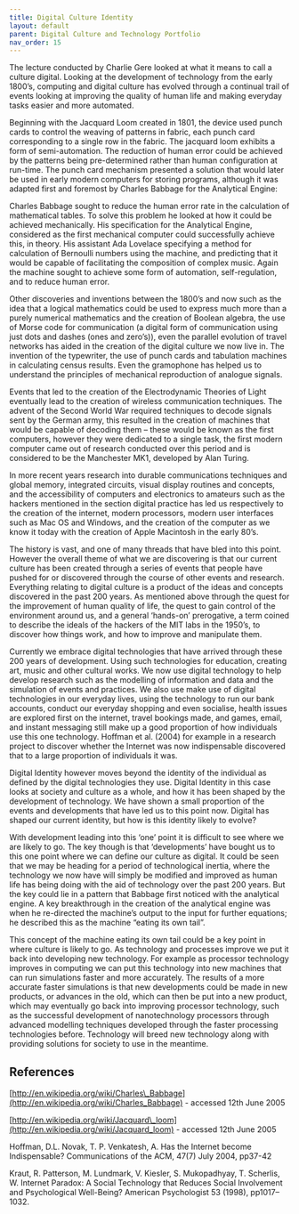 ```yaml
---
title: Digital Culture Identity
layout: default
parent: Digital Culture and Technology Portfolio
nav_order: 15
---
```


The lecture conducted by Charlie Gere looked at what it means to call a culture digital. Looking at the development of technology from the early 1800’s, computing and digital culture has evolved through a continual trail of events looking at improving the quality of human life and making everyday tasks easier and more automated.

Beginning with the Jacquard Loom created in 1801, the device used punch cards to control the weaving of patterns in fabric, each punch card corresponding to a single row in the fabric. The jacquard loom exhibits a form of semi-automation. The reduction of human error could be achieved by the patterns being pre-determined rather than human configuration at run-time. The punch card mechanism presented a solution that would later be used in early modern computers for storing programs, although it was adapted first and foremost by Charles Babbage for the Analytical Engine:

Charles Babbage sought to reduce the human error rate in the calculation of mathematical tables. To solve this problem he looked at how it could be achieved mechanically. His specification for the Analytical Engine, considered as the first mechanical computer could successfully achieve this, in theory. His assistant Ada Lovelace specifying a method for calculation of Bernoulli numbers using the machine, and predicting that it would be capable of facilitating the composition of complex music. Again the machine sought to achieve some form of automation, self-regulation, and to reduce human error.

Other discoveries and inventions between the 1800’s and now such as the idea that a logical mathematics could be used to express much more than a purely numerical mathematics and the creation of Boolean algebra, the use of Morse code for communication (a digital form of communication using just dots and dashes (ones and zero’s)), even the parallel evolution of travel networks has aided in the creation of the digital culture we now live in. The invention of the typewriter, the use of punch cards and tabulation machines in calculating census results. Even the gramophone has helped us to understand the principles of mechanical reproduction of analogue signals.

Events that led to the creation of the Electrodynamic Theories of Light eventually lead to the creation of wireless communication techniques. The advent of the Second World War required techniques to decode signals sent by the German army, this resulted in the creation of machines that would be capable of decoding them – these would be known as the first computers, however they were dedicated to a single task, the first modern computer came out of research conducted over this period and is considered to be the Manchester MK1, developed by Alan Turing.

In more recent years research into durable communications techniques and global memory, integrated circuits, visual display routines and concepts, and the accessibility of computers and electronics to amateurs such as the hackers mentioned in the section digital practice has led us respectively to the creation of the internet, modern processors, modern user interfaces such as Mac OS and Windows, and the creation of the computer as we know it today with the creation of Apple Macintosh in the early 80’s.

The history is vast, and one of many threads that have bled into this point. However the overall theme of what we are discovering is that our current culture has been created through a series of events that people have pushed for or discovered through the course of other events and research. Everything relating to digital culture is a product of the ideas and concepts discovered in the past 200 years.  As mentioned above through the quest for the improvement of human quality of life, the quest to gain control of the environment around us, and a general ‘hands-on’ prerogative, a term coined to describe the ideals of the hackers of the MIT labs in the 1950’s, to discover how things work, and how to improve and manipulate them.

Currently we embrace digital technologies that have arrived through these 200 years of development. Using such technologies for education, creating art, music and other cultural works. We now use digital technology to help develop research such as the modelling of information and data and the simulation of events and practices. We also use make use of digital technologies in our everyday lives, using the technology to run our bank accounts, conduct our everyday shopping and even socialise, health issues are explored first on the internet, travel bookings made, and games, email, and instant messaging still make up a good proportion of how individuals use this one technology. Hoffman et al. (2004) for example in a research project to discover whether the Internet was now indispensable discovered that to a large proportion of individuals it was.

Digital Identity however moves beyond the identity of the individual as defined by the digital technologies they use. Digital Identity in this case looks at society and culture as a whole, and how it has been shaped by the development of technology. We have shown a small proportion of the events and developments that have led us to this point now. Digital has shaped our current identity, but how is this identity likely to evolve?

With development leading into this ‘one’ point it is difficult to see where we are likely to go. The key though is that ‘developments’ have bought us to this one point where we can define our culture as digital. It could be seen that we may be heading for a period of technological inertia, where the technology we now have will simply be modified and improved as human life has being doing with the aid of technology over the past 200 years. But the key could lie in a pattern that Babbage first noticed with the analytical engine. A key breakthrough in the creation of the analytical engine was when he re-directed the machine’s output to the input for further equations; he described this as the machine “eating its own tail”.

This concept of the machine eating its own tail could be a key point in where culture is likely to go. As technology and processes improve we put it back into developing new technology. For example as processor technology improves in computing we can put this technology into new machines that can run simulations faster and more accurately. The results of a more accurate faster simulations is that new developments could be made in new products, or advances in the old, which can then be put into a new product, which may eventually go back into improving processor technology, such as the successful development of nanotechnology processors through advanced modelling techniques developed through the faster processing technologies before. Technology will breed new technology along with providing solutions for society to use in the meantime.

## References

[http://en.wikipedia.org/wiki/Charles\_Babbage](http://en.wikipedia.org/wiki/Charles_Babbage) \- accessed 12th June 2005

[http://en.wikipedia.org/wiki/Jacquard\_loom](http://en.wikipedia.org/wiki/Jacquard_loom) \- accessed 12th June 2005

Hoffman, D.L. Novak, T. P. Venkatesh, A. Has the Internet become Indispensable? Communications of the ACM, 47(7) July 2004, pp37-42

Kraut, R. Patterson, M. Lundmark, V. Kiesler, S. Mukopadhyay, T. Scherlis, W. Internet Paradox: A Social Technology that Reduces Social Involvement and Psychological Well-Being? American Psychologist 53 (1998), pp1017–1032.

